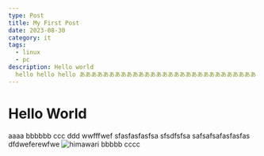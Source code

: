 ```yaml
---
type: Post
title: My First Post
date: 2023-08-30
category: it
tags:
  - linux
  - pc
description: Hello world
  hello hello hello ああああああああああああああああああああああああああああああ
---
```

# Hello World
aaaa
bbbbbb
ccc
ddd
wwfffwef
sfasfasfasfsa
sfsdfsfsa
safsafsafasfasfas
dfdweferewfwe
![himawari](/images/himawari.jpg)
bbbbb
cccc
